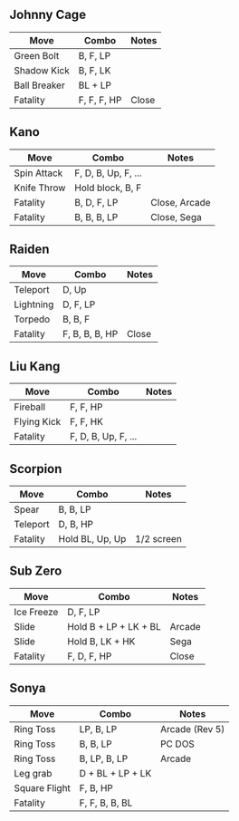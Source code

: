 ## Johnny Cage
Move | Combo | Notes
-----|-------|------
Green Bolt | B, F, LP |
Shadow Kick | B, F, LK |
Ball Breaker | BL + LP |
Fatality | F, F, F, HP | Close

## Kano
Move | Combo | Notes
-----|-------|------
Spin Attack | F, D, B, Up, F, ... |
Knife Throw | Hold block, B, F |
Fatality | B, D, F, LP | Close, Arcade
Fatality | B, B, B, LP | Close, Sega

## Raiden
Move | Combo | Notes
-----|-------|------
Teleport | D, Up |
Lightning | D, F, LP |
Torpedo | B, B, F |
Fatality | F, B, B, B, HP | Close

## Liu Kang
Move | Combo | Notes
-----|-------|------
Fireball | F, F, HP |
Flying Kick | F, F, HK |
Fatality | F, D, B, Up, F, ...

## Scorpion
Move | Combo | Notes
-----|-------|------
Spear | B, B, LP |
Teleport | D, B, HP |
Fatality | Hold BL, Up, Up | 1/2 screen

## Sub Zero
Move | Combo | Notes
-----|-------|------
Ice Freeze | D, F, LP |
Slide | Hold B + LP + LK + BL | Arcade
Slide | Hold B, LK + HK | Sega
Fatality | F, D, F, HP | Close

## Sonya
Move | Combo | Notes
-----|-------|------
Ring Toss | LP, B, LP | Arcade (Rev 5)
Ring Toss | B, B, LP | PC DOS
Ring Toss | B, LP, B, LP | Arcade
Leg grab | D + BL + LP + LK |
Square Flight | F, B, HP |
Fatality | F, F, B, B, BL
